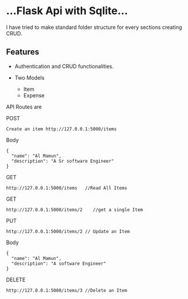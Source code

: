 # ...Flask Api with Sqlite... 



I have tried to make standard folder structure for every sections creating CRUD.


## Features
+ Authentication and CRUD functionalities.


+ Two Models 
   - Item
   - Expense


API Routes are

POST 
```
Create an item http://127.0.0.1:5000/items
```


Body
```
{
  "name": "Al Mamun",
  "description": "A Sr software Engineer"
}
```


GET 
 ```
http://127.0.0.1:5000/items   //Read All Items
 ```


GET
```
http://127.0.0.1:5000/items/2    //get a single Item
```

PUT
```
http://127.0.0.1:5000/items/2 // Update an Item
```


Body
```
{
  "name": "Al Mamun",
  "description": "A software Engineer"
}
```


DELETE 
```
http://127.0.0.1:5000/items/3 //Delete an Item
```


